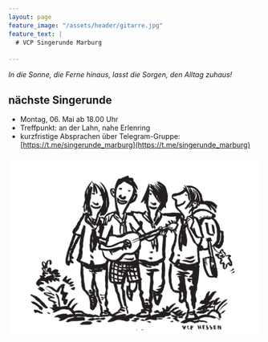 ```yaml
---
layout: page
feature_image: "/assets/header/gitarre.jpg"
feature_text: |
  # VCP Singerunde Marburg

---
```

  *In die Sonne, die Ferne hinaus, lasst die Sorgen, den Alltag zuhaus!*

## nächste Singerunde
- Montag, 06. Mai ab 18.00 Uhr
- Treffpunkt: an der Lahn, nahe Erlenring
- kurzfristige Absprachen über Telegram-Gruppe: [https://t.me/singerunde_marburg](https://t.me/singerunde_marburg)


![Vier wandernde Pfadfinder*innen mit dem Spruch: "Wir müssen draußen bleiben"-Motiv](/assets/VCPHessen_DraussenBleiben.png)